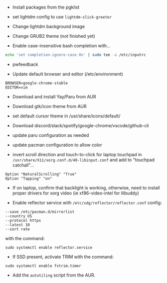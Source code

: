 - Install packages from the pgklist

- set lightdm config to use ```lightdm-slick-greeter```

- Change lightdm background image

- Change GRUB2 theme (not finished yet)

- Enable case-insensitive bash completion with...
```bash
echo 'set completion-ignore-case On' | sudo tee -a /etc/inputrc
```

- pwfeedback

- Update default browser and editor (/etc/environment)
```
BROWSER=google-chrome-stable
EDITOR=vim
```

- Download and install Yay/Paru from AUR

- Download gtk/icon theme from AUR

- set default cursor theme in /usr/share/icons/default/

- Download discord/slack/spotify/google-chrome/vscode/github-cli 

- update paru configuration as needed

- update pacman configuration to allow color

- invert scroll direction and touch-to-click for laptop touchpad in ```/usr/share/X11/xorg.conf.d/40-libinput.conf``` and add to "touchpad catchall"...

```
Option "NaturalScrolling" "True"
Option "Tapping" "on"
```

- If on laptop, confirm that backlight is working, otherwise, need to install proper drivers for xorg video (ie xf86-video-intel for lilbuddy)

- Enable reflector service with ```/etc/xdg/reflector/reflector.conf``` config:
```
--save /etc/pacman.d/mirrorlist
--country US
--protocol https
--latest 10
--sort rate
```

with the command: 
```
sudo systemctl enable reflector.service
```

- If SSD present, activate TRIM with the command:
```
sudo systemctl enable fstrim.timer
```

- Add the ```autotiling``` script from the AUR.
